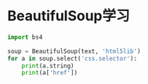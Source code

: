 # BeautifulSoup学习
```python
import bs4

soup = BeautifulSoup(text, 'html5lib')
for a in soup.select('css.selector'):
    print(a.string)
    print(a['href'])
```